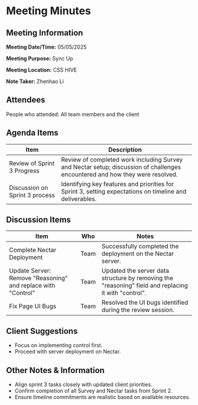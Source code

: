 # Meeting Minutes

## Meeting Information

**Meeting Date/Time:** 05/05/2025

**Meeting Purpose:** Sync Up

**Meeting Location:** CSS HIVE

**Note Taker:** Zhenhao Li

## Attendees

People who attended: All team members and the client

## Agenda Items


| Item                           | Description                                                                                                                  |
| ------------------------------ | ---------------------------------------------------------------------------------------------------------------------------- |
| Review of Sprint 3 Progress    | Review of completed work including Survey and Nectar setup; discussion of challenges encountered and how they were resolved. |
| Discussion on Sprint 3 process | Identifying key features and priorities for Sprint 3, setting expectations on timeline and deliverables.                     |

## Discussion Items


| Item                                                         | Who  | Notes                                                                                                |
| ------------------------------------------------------------ | ---- | ---------------------------------------------------------------------------------------------------- |
| Complete Nectar Deployment                                   | Team | Successfully completed the deployment on the Nectar server.                                          |
| Update Server: Remove "Reasoning" and replace with "Control" | Team | Updated the server data structure by removing the "reasoning" field and replacing it with "control". |
| Fix Page UI Bugs                                             | Team | Resolved the UI bugs identified during the review session.                                           |

## Client Suggestions

- Focus on implementing control first.
- Proceed with server deployment on Nectar.

## Other Notes & Information

- Align sprint 3 tasks closely with updated client priorities.
- Confirm completion of all Survey and Nectar tasks from Sprint 2.
- Ensure timeline commitments are realistic based on available resources.

